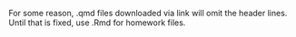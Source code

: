 For some reason, .qmd files downloaded via link will omit the header lines. Until that is fixed, use .Rmd for homework files.
